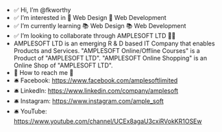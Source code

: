 - ✅ Hi, I’m @fkworthy
- ✅ I’m interested in 🔰 Web Design 🔰 Web Development
- ✅ I’m currently learning 📚 Web Design 📚 Web Development
- ✅ I’m looking to collaborate through AMPLESOFT LTD 👨‍💻
- AMPLESOFT LTD is an emerging R & D based IT Company that enables Products and Services.
"AMPLESOFT Online/Offline Courses" is a Product of "AMPLESOFT LTD".
"AMPLESOFT Online Shopping" is an Online Shop of "AMPLESOFT LTD".
- 🔔 How to reach me 🥳
- 🛎️ Facebook: https://www.facebook.com/amplesoftlimited
- 🛎️ LinkedIn: https://www.linkedin.com/company/amplesoft
- 🛎️ Instagram: https://www.instagram.com/ample_soft
- 🛎️ YouTube: https://www.youtube.com/channel/UCEx8agaU3cxiRVokKR1OSEw
<!---
fkworthy/fkworthy is a 🎉 special 🎉 repository because its `README.md` (this file) appears on your GitHub profile.
You can click the Preview link to take a look at your changes.
--->

